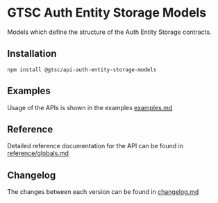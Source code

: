 # GTSC Auth Entity Storage Models

Models which define the structure of the Auth Entity Storage contracts.

## Installation

```shell
npm install @gtsc/api-auth-entity-storage-models
```

## Examples

Usage of the APIs is shown in the examples [examples.md](examples.md)

## Reference

Detailed reference documentation for the API can be found in [reference/globals.md](reference/globals.md)

## Changelog

The changes between each version can be found in [changelog.md](changelog.md)
